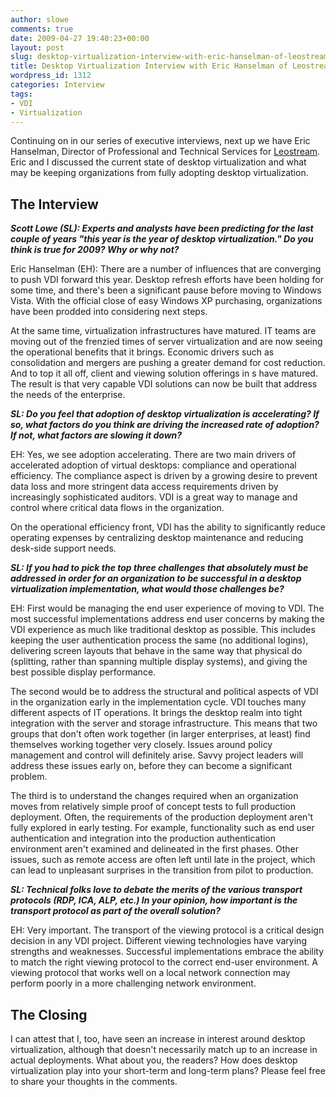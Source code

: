 ```yaml
---
author: slowe
comments: true
date: 2009-04-27 19:40:23+00:00
layout: post
slug: desktop-virtualization-interview-with-eric-hanselman-of-leostream
title: Desktop Virtualization Interview with Eric Hanselman of Leostream
wordpress_id: 1312
categories: Interview
tags:
- VDI
- Virtualization
---
```


Continuing on in our series of executive interviews, next up we have Eric Hanselman, Director of Professional and Technical Services for [Leostream](http://www.leostream.com/). Eric and I discussed the current state of desktop virtualization and what may be keeping organizations from fully adopting desktop virtualization.

## The Interview

**_Scott Lowe (SL): Experts and analysts have been predicting for the last couple of years "this year is the year of desktop virtualization." Do you think is true for 2009? Why or why not?_**

Eric Hanselman (EH): There are a number of influences that are converging to push VDI forward this year. Desktop refresh efforts have been holding for some time, and there's been a significant pause before moving to Windows Vista. With the official close of easy Windows XP purchasing, organizations have been prodded into considering next steps.

At the same time, virtualization infrastructures have matured. IT teams are moving out of the frenzied times of server virtualization and are now seeing the operational benefits that it brings. Economic drivers such as consolidation and mergers are pushing a greater demand for cost reduction. And to top it all off, client and viewing solution offerings in s have matured. The result is that very capable VDI solutions can now be built that address the needs of the enterprise.

**_SL: Do you feel that adoption of desktop virtualization is accelerating? If so, what factors do you think are driving the increased rate of adoption? If not, what factors are slowing it down?_**

EH: Yes, we see adoption accelerating. There are two main drivers of accelerated adoption of virtual desktops: compliance and operational efficiency. The compliance aspect is driven by a growing desire to prevent data loss and more stringent data access requirements driven by increasingly sophisticated auditors. VDI is a great way to manage and control where critical data flows in the organization.

On the operational efficiency front, VDI has the ability to significantly reduce operating expenses by centralizing desktop maintenance and reducing desk-side support needs.

**_SL: If you had to pick the top three challenges that absolutely must be addressed in order for an organization to be successful in a desktop virtualization implementation, what would those challenges be?_**

EH: First would be managing the end user experience of moving to VDI. The most successful implementations address end user concerns by making the VDI experience as much like traditional desktop as possible. This includes keeping the user authentication process the same (no additional logins), delivering screen layouts that behave in the same way that physical do (splitting, rather than spanning multiple display systems), and giving the best possible display performance.

The second would be to address the structural and political aspects of VDI in the organization early in the implementation cycle. VDI touches many different aspects of IT operations. It brings the desktop realm into tight integration with the server and storage infrastructure. This means that two groups that don't often work together (in larger enterprises, at least) find themselves working together very closely. Issues around policy management and control will definitely arise. Savvy project leaders will address these issues early on, before they can become a significant problem.

The third is to understand the changes required when an organization moves from relatively simple proof of concept tests to full production deployment. Often, the requirements of the production deployment aren't fully explored in early testing. For example, functionality such as end user authentication and integration into the production authentication environment aren't examined and delineated in the first phases. Other issues, such as remote access are often left until late in the project, which can lead to unpleasant surprises in the transition from pilot to production.

**_SL: Technical folks love to debate the merits of the various transport protocols (RDP, ICA, ALP, etc.) In your opinion, how important is the transport protocol as part of the overall solution?_**

EH: Very important. The transport of the viewing protocol is a critical design decision in any VDI project. Different viewing technologies have varying strengths and weaknesses. Successful implementations embrace the ability to match the right viewing protocol to the correct end-user environment. A viewing protocol that works well on a local network connection may perform poorly in a more challenging network environment.

## The Closing

I can attest that I, too, have seen an increase in interest around desktop virtualization, although that doesn't necessarily match up to an increase in actual deployments. What about you, the readers? How does desktop virtualization play into your short-term and long-term plans? Please feel free to share your thoughts in the comments.
